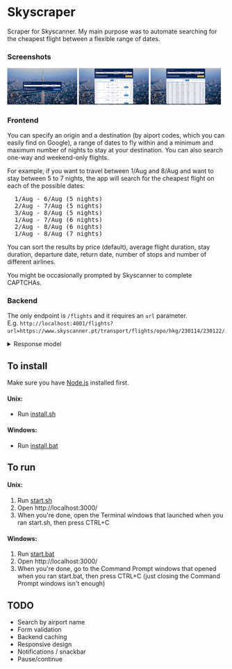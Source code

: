 # Skyscraper

Scraper for Skyscanner. My main purpose was to automate searching for the cheapest flight between a flexible range of dates.

### Screenshots

<div>
  <img src="https://github.com/AlexisN94/Skyscraper/blob/main/screenshots/1.png" width=32%/>
  <img src="https://github.com/AlexisN94/Skyscraper/blob/main/screenshots/2.png" width=32%/>
  <img src="https://github.com/AlexisN94/Skyscraper/blob/main/screenshots/3.png" width=32%/>
</div>

### Frontend

You can specify an origin and a destination (by aiport codes, which you can easily find on Google), a range of dates to fly within and a minimum and maximum number of nights to stay at your destination. You can also search one-way and weekend-only flights.

For example, if you want to travel between 1/Aug and 8/Aug and want to stay between 5 to 7 nights, the app will search for the cheapest flight on each of the possible dates:

<pre>
  1/Aug - 6/Aug (5 nights)
  2/Aug - 7/Aug (5 nights)
  3/Aug - 8/Aug (5 nights)
  1/Aug - 7/Aug (6 nights)
  2/Aug - 8/Aug (6 nights)
  1/Aug - 8/Aug (7 nights)
</pre>

You can sort the results by price (default), average flight duration, stay duration, departure date, return date, number of stops and number of different airlines.

You might be occasionally prompted by Skyscanner to complete CAPTCHAs.

### Backend

The only endpoint is `/flights` and it requires an `url` parameter.  
E.g. `http://localhost:4001/flights?url=https://www.skyscanner.pt/transport/flights/opo/hkg/230114/230122/`

<details>
  <summary>Response model</summary>
<pre>
{
  noFlights: boolean;
  doingCaptcha?: boolean;
  noInternet?: boolean;
  bestFlight?: {
    avgDuration: string;
    price: number;
    outboundSegment: {
      origin: string;
      destination: string;
      duration: string;
      departureTime: string;
      arrivalTime: string;
      stops: string[];
      airlines: string[];
      timeOffset?: string;
    };
    inboundSegment?: {
      origin: string;
      destination: string;
      duration: string;
      departureTime: string;
      arrivalTime: string;
      stops: string[];
      airlines: string[];
      timeOffset?: string;
    };
  };
  cheapestFlight?: {
    avgDuration: string;
    price: number;
    outboundSegment: {
      origin: string;
      destination: string;
      duration: string;
      departureTime: string;
      arrivalTime: string;
      stops: string[];
      airlines: string[];
      timeOffset?: string;
    };
    inboundSegment?: {
      origin: string;
      destination: string;
      duration: string;
      departureTime: string;
      arrivalTime: string;
      stops: string[];
      airlines: string[];
      timeOffset?: string;
    };
  };
  fastestFlight?: {
    avgDuration: string;
    price: number;
    outboundSegment: {
      origin: string;
      destination: string;
      duration: string;
      departureTime: string;
      arrivalTime: string;
      stops: string[];
      airlines: string[];
      timeOffset?: string;
    };
    inboundSegment?: {
      origin: string;
      destination: string;
      duration: string;
      departureTime: string;
      arrivalTime: string;
      stops: string[];
      airlines: string[];
      timeOffset?: string;
    };
  };
}
</pre>
</details>

## To install

Make sure you have <a href="https://nodejs.org/en/">Node.js</a> installed first.

#### Unix:

- Run <ins>install.sh</ins>

#### Windows:

- Run <ins>install.bat</ins>

## To run

#### Unix:

1. Run <ins>start.sh</ins>
2. Open http://localhost:3000/
3. When you're done, open the Terminal windows that launched when you ran start.sh, then press CTRL+C

#### Windows:

1. Run <ins>start.bat</ins>
2. Open http://localhost:3000/
3. When you're done, go to the Command Prompt windows that opened when you ran start.bat, then press CTRL+C (just closing the Command Prompt windows isn't enough)

## TODO

- Search by airport name
- Form validation
- Backend caching
- Responsive design
- Notifications / snackbar
- Pause/continue
